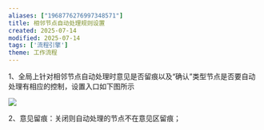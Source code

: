 ```yaml
---
aliases: ["1968776276997348571"]
title: 相邻节点自动处理规则设置
created: 2025-07-14
modified: 2025-07-14
tags: ['流程引擎']
theme: 工作流程
---
```


1、全局上针对相邻节点自动处理时意见是否留痕以及“确认”类型节点是否要自动处理有相应的控制，设置入口如下图所示

![](https://myhelpdoc.oss-cn-heyuan.aliyuncs.com/mdimages/46bdc34f3992206548e7a08b91718629.jpg)

2、意见留痕：关闭则自动处理的节点不在意见区留痕；

